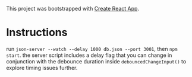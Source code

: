 This project was bootstrapped with [Create React App](https://github.com/facebook/create-react-app).

# Instructions
run `json-server --watch --delay 1000 db.json --port 3001`, then `npm start`. the server script includes a delay flag that you can change in conjunction with the debounce duration inside `debouncedChangeInput()` to explore timing issues further.
